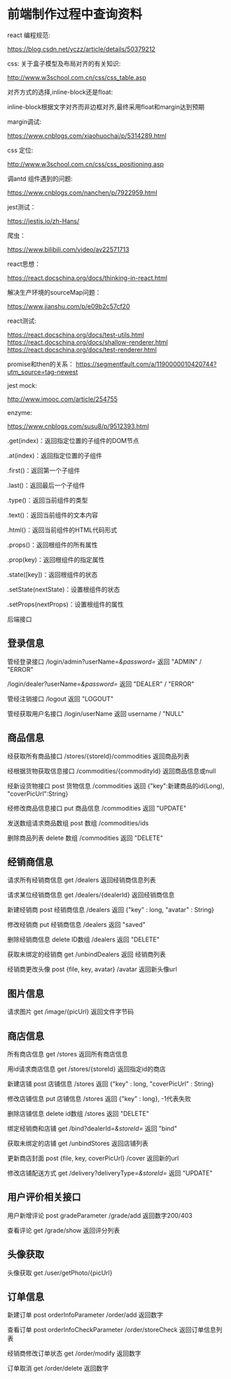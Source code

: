 # 前端制作过程中查询资料

react 编程规范:

https://blog.csdn.net/yczz/article/details/50379212

css: 关于盒子模型及布局对齐的有关知识:

http://www.w3school.com.cn/css/css_table.asp

对齐方式的选择,inline-block还是float:

inline-block根据文字对齐而非边框对齐,最终采用float和margin达到预期

margin调试:

https://www.cnblogs.com/xiaohuochai/p/5314289.html

css 定位:

http://www.w3school.com.cn/css/css_positioning.asp

调antd <Mentions>组件遇到的问题:

https://www.cnblogs.com/nanchen/p/7922959.html

jest测试：

https://jestjs.io/zh-Hans/

爬虫：

https://www.bilibili.com/video/av22571713

react思想：

https://react.docschina.org/docs/thinking-in-react.html


解决生产环境的sourceMap问题：

https://www.jianshu.com/p/e09b2c57cf20

react测试:

https://react.docschina.org/docs/test-utils.html
https://react.docschina.org/docs/shallow-renderer.html
https://react.docschina.org/docs/test-renderer.html

promise和then的关系：
https://segmentfault.com/a/1190000010420744?utm_source=tag-newest

jest mock:

http://www.imooc.com/article/254755

enzyme:

https://www.cnblogs.com/susu8/p/9512393.html

.get(index)：返回指定位置的子组件的DOM节点

.at(index)：返回指定位置的子组件

.first()：返回第一个子组件

.last()：返回最后一个子组件

.type()：返回当前组件的类型

.text()：返回当前组件的文本内容

.html()：返回当前组件的HTML代码形式

.props()：返回根组件的所有属性

.prop(key)：返回根组件的指定属性

.state([key])：返回根组件的状态

.setState(nextState)：设置根组件的状态

.setProps(nextProps)：设置根组件的属性


后端接口

## 登录信息

管经登录接口
/login/admin?userName=*&password=*
返回 "ADMIN" / "ERROR"

/login/dealer?userName=*&password=*
返回 "DEALER" / "ERROR"

管经注销接口
/logout
返回 "LOGOUT"

管经获取用户名接口
/login/userName
返回 username / "NULL"

## 商品信息 

经获取所有商品接口
/stores/{storeId}/commodities
返回商品列表

经根据货物获取信息接口
/commodities/{commodityId}
返回商品信息或null

经新设货物接口
post 货物信息 /commodities
返回 {"key":新建商品的id(Long), "coverPicUrl":String}

经修改商品信息接口
put 商品信息 /commodities
返回 "UPDATE"

发送数组请求商品数组
post 数组 /commodities/ids

删除商品列表
delete 数组 /commodities
返回 "DELETE"

## 经销商信息

请求所有经销商信息
get /dealers
返回经销商信息列表

请求某位经销商信息
get /dealers/{dealerId}
返回经销商信息

新建经销商
post 经销商信息 /dealers
返回 {"key" : long, "avatar" : String}

修改经销商
put 经销商信息 /dealers
返回 "saved"

删除经销商信息
delete ID数组 /dealers
返回 "DELETE"

获取未绑定的经销商
get /unbindDealers
返回 经销商列表

经销商更改头像
post {file, key, avatar} /avatar
返回新头像url

## 图片信息

请求图片
get /image/{picUrl}
返回文件字节码

## 商店信息

所有商店信息
get /stores
返回所有商店信息

用id请求商店信息
get /stores/{storeId}
返回指定id的商店

新建店铺
post 店铺信息 /stores
返回 {"key" : long, "coverPicUrl" : String}

修改店铺信息
put 店铺信息 /stores
返回 {"key" : long}, -1代表失败

删除店铺信息
delete id数组 /stores
返回 "DELETE"

绑定经销商和店铺
get /bind?dealerId=*&storeId=*
返回 "bind"

获取未绑定的店铺
get /unbindStores
返回店铺列表

更新商店封面
post {file, key, coverPicUrl} /cover
返回新的url

修改店铺配送方式
get /delivery?deliveryType=*&storeId=*
返回 "UPDATE"

## 用户评价相关接口

用户新增评论
post gradeParameter /grade/add
返回数字200/403

查看评论
get /grade/show
返回评分列表

## 头像获取

头像获取
get /user/getPhoto/{picUrl}

## 订单信息

新建订单
post orderInfoParameter /order/add 
返回数字

查看订单
post orderInfoCheckParameter /order/storeCheck
返回订单信息列表

经销商修改订单状态
get /order/modify
返回数字

订单取消
get /order/delete
返回数字